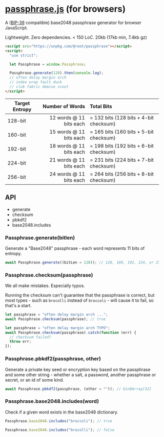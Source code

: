 # [passphrase.js][passphrasejs] (for browsers)

A ([BIP-39][bip39] compatible) base2048 passphrase generator for browser
JavaScript.

Lightweight. Zero dependencies. < 150 LoC. 20kb (17kb min, 7.4kb gz)

[bip39]: https://github.com/bitcoin/bips/blob/master/bip-0039.mediawiki
[passphrasejs]: https://github.com/therootcompany/passphrase.js

```html
<script src="https://unpkg.com/@root/passphrase"></script>
<script>
  "use strict";

  let Passphrase = window.Passphrase;

  Passphrase.generate(128).then(console.log);
  // often delay margin arch
  // index wrap fault duck
  // club fabric demise scout
</script>
```

| Target Entropy |         Number of Words | Total Bits                             |
| -------------- | ----------------------: | :------------------------------------- |
| 128-bit        | 12 words @ 11 bits each | = 132 bits (128 bits + 4-bit checksum) |
| 160-bit        | 15 words @ 11 bits each | = 165 bits (160 bits + 5-bit checksum) |
| 192-bit        | 18 words @ 11 bits each | = 198 bits (192 bits + 6-bit checksum) |
| 224-bit        | 21 words @ 11 bits each | = 231 bits (224 bits + 7-bit checksum) |
| 256-bit        | 24 words @ 11 bits each | = 264 bits (256 bits + 8-bit checksum) |

## API

- generate
- checksum
- pbkdf2
- base2048.includes

### Passphrase.generate(bitlen)

Generate a "Base2048" passphrase - each word represents 11 bits of entropy.

```js
await Passphrase.generate((bitLen = 128)); // 128, 160, 192, 224, or 256
```

### Passphrase.checksum(passphrase)

We all make mistakes. Especially typos.

Running the checksum can't guarantee that the passphrase is correct, but most
types - such as `brocolli` instead of `broccoli` - will cause it to fail, so
that's a start.

```js
let passphrase = "often delay margin arch ...";
await Passphrase.checksum(passphrase); // true
```

```js
let passphrase = "often delay margin arch TYPO";
await Passphrase.checksum(passphrase).catch(function (err) {
  // checksum failed?
  throw err;
});
```

### Passphrase.pbkdf2(passphrase, other)

Generate a private key seed or encryption key based on the passphrase and some
other string - whether a salt, a password, another passphrase or secret, or an
id of some kind.

```js
await Passphrase.pbkdf2(passphrase, (other = "")); // Uin8Array[32]
```

### Passphrase.base2048.includes(word)

Check if a given word exists in the base2048 dictionary.

```js
Passphrase.base2048.includes("broccoli"); // true
```

```js
Passphrase.base2048.includes("brocolli"); // false
```
